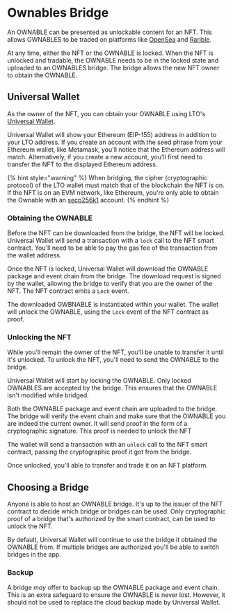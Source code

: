 # Ownables Bridge

An OWNABLE can be presented as unlockable content for an NFT. This allows OWNABLES to be traded on platforms like [OpenSea](https://opensea.io/) and [Rarible](https://rarible.com/).

At any time, either the NFT or the OWNABLE is locked. When the NFT is unlocked and tradable, the OWNABLE needs to be in the locked state and uploaded to an OWNABLES bridge. The bridge allows the new NFT owner to obtain the OWNABLE.

## Universal Wallet

As the owner of the NFT, you can obtain your OWNABLE using LTO's [Universal Wallet](../wallets/universal-wallet.md).

Universal Wallet will show your Ethereum (EIP-155) address in addition to your LTO address. If you create an account with the seed phrase from your Ethereum wallet, like Metamask, you'll notice that the Ethereum address will match. Alternatively, if you create a new account, you'll first need to transfer the NFT to the displayed Ethereum address.

{% hint style="warning" %}
When bridging, the cipher (cryptographic protocol) of the LTO wallet must match that of the blockchain the NFT is on. If the NFT is on an EVM network, like Ethereum, you're only able to obtain the Ownable with an [secp256k1](../protocol/accounts/#secp256k1) account.
{% endhint %}

### Obtaining the OWNABLE

Before the NFT can be downloaded from the bridge, the NFT will be locked. Universal Wallet will send a transaction with a `lock` call to the NFT smart contract. You'll need to be able to pay the gas fee of the transaction from the wallet address.

Once the NFT is locked, Universal Wallet will download the OWNABLE package and event chain from the bridge. The download request is signed by the wallet, allowing the bridge to verify that you are the owner of the NFT. The NFT contract emits a `Lock` event.

The downloaded OWBNABLE is instantiated within your wallet. The wallet will unlock the OWNABLE, using the `Lock` event of the NFT contract as proof.

### Unlocking the NFT

While you'll remain the owner of the NFT, you'll be unable to transfer it until it's unlocked. To unlock the NFT, you'll need to send the OWNABLE to the bridge.

Universal Wallet will start by locking the OWNABLE. Only locked OWNABLES are accepted by the bridge. This ensures that the OWNABLE isn't modified while bridged.

Both the OWNABLE package and event chain are uploaded to the bridge. The bridge will verify the event chain and make sure that the OWNABLE you are indeed the current owner. It will send proof in the form of a cryptographic signature. This proof is needed to unlock the NFT

The wallet will send a transaction with an `unlock` call to the NFT smart contract, passing the cryptographic proof it got from the bridge.

Once unlocked, you'll able to transfer and trade it on an NFT platform.

## Choosing a Bridge

Anyone is able to host an OWNABLE bridge. It's up to the issuer of the NFT contract to decide which bridge or bridges can be used. Only cryptographic proof of a bridge that's authorized by the smart contract, can be used to unlock the NFT.

By default, Universal Wallet will continue to use the bridge it obtained the OWNABLE from. If multiple bridges are authorized you'll be able to switch bridges in the app.

### Backup

A bridge _may_ offer to backup up the OWNABLE package and event chain. This is an extra safeguard to ensure the OWNABLE is never lost. However, it should not be used to replace the cloud backup made by Universal Wallet.
